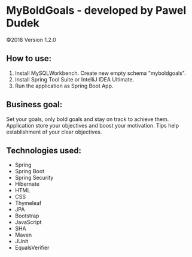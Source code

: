 # MyBoldGoals - developed by Pawel Dudek

©2018
Version 1.2.0


## How to use:

1. Install MySQLWorkbench. Create new empty schema "myboldgoals".
2. Install Spring Tool Suite or IntelliJ IDEA Ultimate.
3. Run the application as Spring Boot App.


## Business goal:

Set your goals, only bold goals and stay on track to achieve them. Application store your objectives and boost your motivation. Tips help establishment of your clear objectives.


## Technologies used:

- Spring
- Spring Boot
- Spring Security
- Hibernate
- HTML
- CSS
- Thymeleaf
- JPA
- Bootstrap
- JavaScript
- SHA
- Maven
- JUnit
- EqualsVerifier